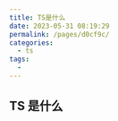 ```yaml
---
title: TS是什么
date: 2023-05-31 08:19:29
permalink: /pages/d0cf9c/
categories:
  - ts
tags:
  -
---
```


## TS 是什么
